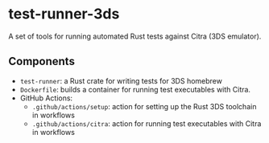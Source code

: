 # test-runner-3ds
<!-- TODO: better name! -->

A set of tools for running automated Rust tests against Citra (3DS emulator).

## Components

* `test-runner`: a Rust crate for writing tests for 3DS homebrew
* `Dockerfile`: builds a container for running test executables with Citra.
* GitHub Actions:
  * `.github/actions/setup`: action for setting up the Rust 3DS toolchain in
    workflows
  * `.github/actions/citra`: action for running test executables with Citra in
    workflows

<!-- TODO: usage section for github actions -->

